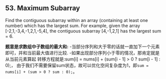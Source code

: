 ## 53. Maximum Subarray
Find the contiguous subarray within an array (containing at least one number) which has the largest sum.
    For example, given the array [-2,1,-3,4,-1,2,1,-5,4],
    the contiguous subarray [4,-1,2,1] has the largest sum = 6.

**题意是求数组中子数组的最大和:**
-当部分序列和大于零的话就一直加下一个元素即可，并和当前最大值进行比较.
-如果出现部分序列小于零的情况，那肯定就是从当前元素算起
转移方程就是:sum[i] = nums[i] + (sum[i - 1] > 0 ? sum[i - 1] : 0);，
由于我们不需要保留sum状态，故可以优化空间复杂度为1，即`sum = nums[i] + (sum > 0 ? sum : 0);`。

